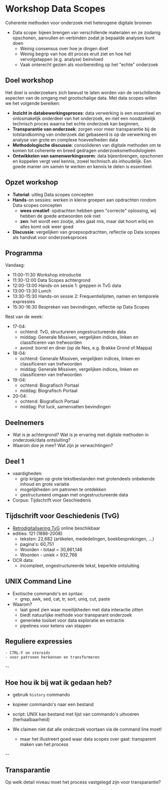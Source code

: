 # Workshop Data Scopes

Coherente methoden voor onderzoek met heterogene digitale bronnen

- Data scope: bijeen brengen van verschillende materialen en ze zodanig opschonen, aanvullen en verbinden zodat je bepaalde analyses kunt doen
    - Weinig consensus over hoe je dingen doet
    - Weinig begrip van hoe dit proces eruit ziet en hoe het vervolgstappen (e.g. analyse) beinvloed
    - Vaak onterecht gezien als voorbereiding op het "echte" onderzoek

## Doel workshop

Het doel is onderzoekers zich bewust te laten worden van de verschillende aspecten van de omgang met grootschalige data. Met data scopes willen we het volgende bereiken:

- **Inzicht in databewerkingsproces**: data verwerking is een essentieel en onlosmakelijk onderdeel van het onderzoek, en niet een noodzakelijk technisch proces waarna het echte onderzoek kan beginnen,
- **Transparantie van onderzoek**: zorgen voor meer transparantie bij de totstandkoming van onderzoek dat gebaseerd is op de verwerking en analyse van grote en complexe hoeveelheden data
- **Methodologische discussie**: consolideren van digitale methoden om te komen tot coherente en breed gedragen onderzoeksmethodologieën
- **Ontwikkelen van samenwerkingsvorm**: data bijeenbrengen, opschonen en koppelen vergt veel kennis, zowel technisch als inhoudelijk. Een goede manier om samen te werken en kennis te delen is essentieel.

## Opzet workshop

+ **Tutorial**: uitleg Data scopes concepten
+ **Hands**-on sessies: werken in kleine groepen aan opdrachten rondom Data scopes concepten
    + **wees creatief**: opdrachten hebben geen "correcte" oplossing, wij hebben de goede antwoorden ook niet
    + **zen**: het wordt een zootje, alles gaat mis, maar dat hoort erbij en alles komt ook weer goed
+ **Discussie**: vergelijken van groepsopdrachten, reflectie op Data scopes als handvat voor onderzoeksproces

## Programma


Vandaag:

+ 11:00-11:30 Workshop introductie
+ 11:30-12:00 Data Scopes achtergrond
+ 12:00-13:00 Hands-on sessie 1: greppen in TvG data
+ 13:00-13:30 Lunch
+ 13:30-15:30 Hands-on sessie 2: Frequentielijsten, namen en temporele expressies
+ 15:30-16:30 Bespreken van bevindingen, reflectie op Data Scopes

Rest van de week:

- 17-04:
    - ochtend: TvG, structureren ongestructureerde data
    - middag: Generale Missiven, vergelijken indices, linken en classificeren van trefwoorden
    - avond: borrel en diner (op de Nes, e.g. Brakke Grond of Mappa)
- 18-04:
    - ochtend: Generale Missiven, vergelijken indices, linken en classificeren van trefwoorden
    - middag: Generale Missiven, vergelijken indices, linken en classificeren van trefwoorden
- 19-04:
    - ochtend: Biografisch Portaal
    - middag: Biografisch Portaal
- 20-04:
    - ochtend: Biografisch Portaal
    - middag: Pot luck, samenvatten bevindingen

## Deelnemers

- Wat is je achtergrond? Wat is je ervaring met digitale methoden in onderzoek/data ontsluiting?
- Waarom doe je mee? Wat zijn je verwachtingen?


## Deel 1
- vaardigheden:
    - grip krijgen op grote tekstbestanden met grotendeels onbekende inhoud en grote variatie
    - mogelijkheden om patronen te ontdekken
    - gestructureerd omgaan met ongestructureerde data
- Corpus: Tijdschrift voor Geschiedenis


## Tijdschrift voor Geschiedenis (TvG)

- [Retrodigitalisering TvG](http://resources.huygens.knaw.nl/retroboeken/tvg/) online beschikbaar
- edities: 121 (1886-2008) 
    - teksten: 22,682 (artikelen, mededelingen, boekbesprekingen, ...)
    - pagina's: 60,751
    - Woorden - totaal = 30,861,146
    - Woorden - uniek = 932,766
- OCR data:
    - incompleet, ongestructureerde tekst, beperkte ontsluiting

## UNIX Command Line

- Exotische commando's en syntax:
    - grep, awk, sed, cat, tr, sort, uniq, cut, paste
- Waarom?
    - laat goed zien waar moeilijkheden met data interactie zitten
    - biedt natuurlijke methode voor transparant onderzoek
    - generieke toolset voor data exploratie en extractie
    - pipelines voor ketens van stappen


## Reguliere expressies 
    - CTRL-F on steroids
    - voor patronen herkennen en transformeren

--

## Hoe hou ik bij wat ik gedaan heb?

- gebruik `history` commando
- kopieer commando's naar een bestand
- script: UNIX kan bestand met lijst van commando's uitvoeren (herhaalbaarheid)

- We claimen niet dat alle onderzoek voortaan via de command line moet!
    - maar het illustreert goed waar data scopes over gaat: transparent maken van het process

--

## Transparantie

Op welk detail niveau moet het process vastgelegd zijn voor transparantie?




